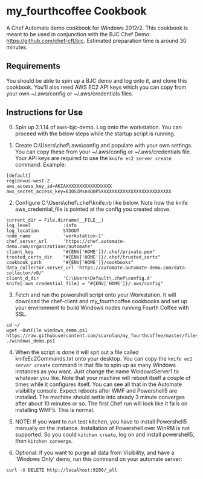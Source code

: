 # my_fourthcoffee Cookbook

A Chef Automate demo cookbook for Windows 2012r2. This cookbook is meant to be used in conjunction with the BJC Chef Demo: https://github.com/chef-cft/bjc.  Estimated preparation time is around 30 minutes.

## Requirements

You should be able to spin up a BJC demo and log onto it, and clone this cookbook.  You'll also need AWS EC2 API keys which you can copy from your own ~/.aws/config or ~/.aws/credentials files.

## Instructions for Use

0.  Spin up 2.1.14 of aws-bjc-demo.  Log onto the workstation.  You can proceed with the below steps while the startup script is running.

1.  Create C:\Users\chef\\.aws\config and populate with your own settings.  You can copy these from your ~/.aws/config or ~/.aws/credentials file.  Your API keys are required to use the `knife ec2 server create` command.  Example:

```
[default]
region=us-west-2
aws_access_key_id=AKIAXXXXXXXXXXXXXXXXX
aws_secret_access_key=630SIMsn4Q0P5XXXXXXXXXXXXXXXXXXXXXXXXXX
```

2.  Configure C:\Users\chef\\.chef\knife.rb like below.  Note how the knife aws_credential_file is pointed at the config you created above.

```
current_dir = File.dirname(__FILE__)
log_level            :info
log_location         STDOUT
node_name            'workstation-1'
chef_server_url      'https://chef.automate-demo.com/organizations/automate'
client_key           "#{ENV['HOME']}/.chef/private.pem"
trusted_certs_dir    "#{ENV['HOME']}/.chef/trusted_certs"
cookbook_path        "#{ENV['HOME']}/cookbooks"
data_collector.server_url 'https://automate.automate-demo.com/data-collector/v0/'
client_d_dir         'C:\Users\Default\.chef\config.d'
knife[:aws_credential_file] = "#{ENV['HOME']}/.aws/config"
```

3.  Fetch and run the powershell script onto your Workstation.  It will download the chef-client and my_fourthcoffee cookbooks and set up your environment to build Windows nodes running Fourth Coffee with SSL.

```
cd ~/
wget -OutFile windows_demo.ps1 https://raw.githubusercontent.com/scarolan/my_fourthcoffee/master/files/default/windows_demo.ps1
./windows_demo.ps1
```

4.  When the script is done it will spit out a file called knifeEc2Commands.txt onto your desktop.  You can copy the `knife ec2 server create` command in that file to spin up as many Windows instances as you want.  Just change the name WindowsServer1 to whatever you like.  Note that your machine will reboot itself a couple of times while it configures itself.  You can see all that in the Automate visibility console.  Expect reboots after WMF and Powershell5 are installed.  The machine should settle into steady 3 minute converges after about 10 minutes or so.  The first Chef run will look like it fails on installing WMF5.  This is normal.

5.  NOTE:  If you want to run test kitchen, you have to install Powershell5 manually on the instance.  Installation of Powershell over WinRM is not supported.  So you could `kitchen create`, log on and install powershell5, *then* `kitchen converge`.

6.  Optional:  If you want to purge all data from Visibility, and have a 'Windows Only' demo, run this command on your automate server:

`curl -X DELETE http://localhost:9200/_all`
